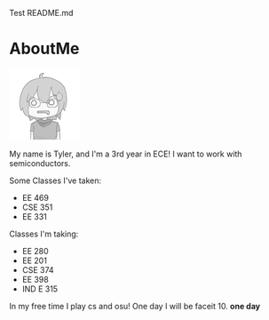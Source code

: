 Test README.md
# AboutMe

![alt text](11405811.png)

My name is Tyler, and I'm a 3rd year in ECE!
I want to work with semiconductors.

Some Classes I've taken:
- EE 469
- CSE 351
- EE 331

Classes I'm taking:
- EE 280
- EE 201
- CSE 374
- EE 398
- IND E 315


In my free time I play cs and osu!
One day I will be faceit 10. **one day**

